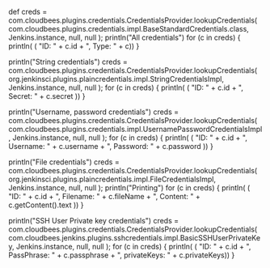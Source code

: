 def creds = com.cloudbees.plugins.credentials.CredentialsProvider.lookupCredentials(
    com.cloudbees.plugins.credentials.impl.BaseStandardCredentials.class,
    Jenkins.instance,
    null,
    null
);
println("All credentials")
for (c in creds) {
     println( ( "ID: " + c.id + ", Type: " + c))
}

println("String credentials")
creds = com.cloudbees.plugins.credentials.CredentialsProvider.lookupCredentials(
    org.jenkinsci.plugins.plaincredentials.impl.StringCredentialsImpl,
    Jenkins.instance,
    null,
    null
);
for (c in creds) {
     println( ( "ID: " + c.id + ", Secret: " + c.secret ))
}

println("Username, password credentials")
creds = com.cloudbees.plugins.credentials.CredentialsProvider.lookupCredentials(
    com.cloudbees.plugins.credentials.impl.UsernamePasswordCredentialsImpl,
    Jenkins.instance,
    null,
    null
);
for (c in creds) {
     println( ( "ID: " + c.id + ", Username: " + c.username + ", Password: " + c.password ))
}

println("File credentials")
creds = com.cloudbees.plugins.credentials.CredentialsProvider.lookupCredentials(
    org.jenkinsci.plugins.plaincredentials.impl.FileCredentialsImpl,
    Jenkins.instance,
    null,
    null
);
println("Printing")
for (c in creds) {
     println( ( "ID: " + c.id + ", Filename: " + c.fileName + ", Content: " + c.getContent().text ))
}

println("SSH User Private key credentials")
creds = com.cloudbees.plugins.credentials.CredentialsProvider.lookupCredentials(
    com.cloudbees.jenkins.plugins.sshcredentials.impl.BasicSSHUserPrivateKey,
    Jenkins.instance,
    null,
    null
);
for (c in creds) {
     println( ( "ID: " + c.id + ", PassPhrase: " + c.passphrase + ", privateKeys: " + c.privateKeys))
}
